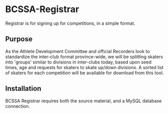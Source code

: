 # BCSSA-Registrar
Registrar is for signing up for competitions, in a simple format. 
## Purpose
As the Athlete Development Committee  and official Recorders look to standardize the inter-club format province-wide, we will be splitting skaters into 'groups' similar to divisions in inter-clubs today, based upon seed times, age and requests for skaters to skate up/down divisions. A sorted list of skaters for each competition will be available for download from this tool.
## Installation
BCSSA Registrar requires both the source material, and a MySQL database connection.
